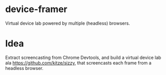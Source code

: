 # device-framer
Virtual device lab powered by multiple (headless) browsers. 

# Idea

Extract screencasting from Chrome Devtools, and build a virtual device lab ala https://github.com/kitze/sizzy, that screencasts each frame from a headless browser.


